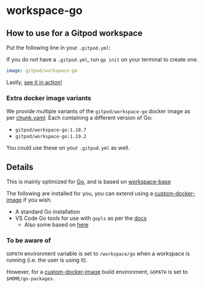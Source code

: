 # workspace-go

## How to use for a Gitpod workspace

Put the following line in your `.gitpod.yml`:

If you do not have a `.gitpod.yml`, run `gp init` on your terminal to create one.

```yaml
image: gitpod/workspace-go
```

Lastly, [see it in action!](https://www.gitpod.io/docs/introduction/learn-gitpod/gitpod-yaml#see-it-in-action)

### Extra docker image variants

We provide multiple variants of the `gitpod/workspace-go` docker image as per [chunk.yaml](./chunk.yaml). Each containing a different version of Go:

- `gitpod/workspace-go:1.18.7`
- `gitpod/workspace-go:1.19.2`

You could use these on your `.gitpod.yml` as well.

## Details

This is mainly optimized for [Go](https://go.dev/), and is based on [workspace-base](../../base/)

The following are installed for you, you can extend using a [custom-docker-image](https://www.gitpod.io/docs/configure/workspaces/workspace-image#configure-a-custom-dockerfile) if you wish.

- A standard Go installation
- VS Code Go tools for use with `gopls` as per the [docs](https://github.com/golang/vscode-go/blob/master/docs/tools.md)
    - Also some based on [here](https://github.com/golang/vscode-go/blob/27bbf42a1523cadb19fad21e0f9d7c316b625684/src/goTools.ts#L139)

### To be aware of

`GOPATH` environment variable is set to `/workspace/go` when a workspace is running (i.e. the user is using it).

However, for a [custom-docker-image](https://www.gitpod.io/docs/configure/workspaces/workspace-image#configure-a-custom-dockerfile) build environment, `GOPATH` is set to `$HOME/go-packages`.
